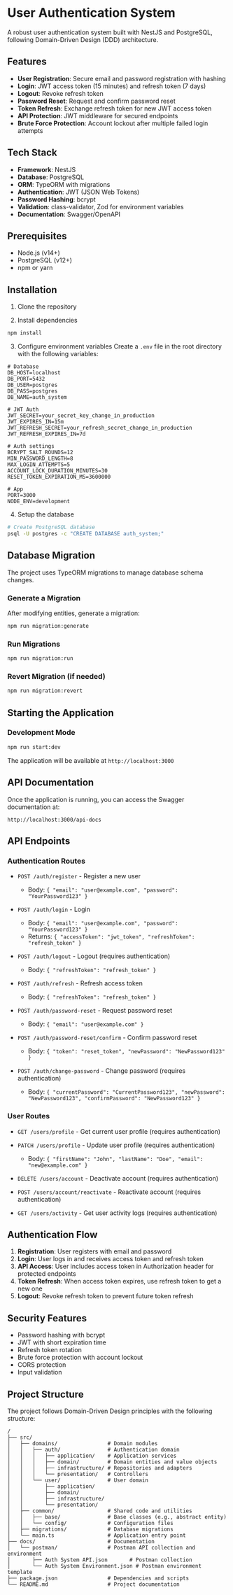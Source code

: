 # User Authentication System

A robust user authentication system built with NestJS and PostgreSQL, following Domain-Driven Design (DDD) architecture.

## Features

- **User Registration**: Secure email and password registration with hashing
- **Login**: JWT access token (15 minutes) and refresh token (7 days)
- **Logout**: Revoke refresh token
- **Password Reset**: Request and confirm password reset
- **Token Refresh**: Exchange refresh token for new JWT access token
- **API Protection**: JWT middleware for secured endpoints
- **Brute Force Protection**: Account lockout after multiple failed login attempts

## Tech Stack

- **Framework**: NestJS
- **Database**: PostgreSQL
- **ORM**: TypeORM with migrations
- **Authentication**: JWT (JSON Web Tokens)
- **Password Hashing**: bcrypt
- **Validation**: class-validator, Zod for environment variables
- **Documentation**: Swagger/OpenAPI

## Prerequisites

- Node.js (v14+)
- PostgreSQL (v12+)
- npm or yarn

## Installation

1. Clone the repository

2. Install dependencies
```bash
npm install
```

3. Configure environment variables
Create a `.env` file in the root directory with the following variables:
```
# Database
DB_HOST=localhost
DB_PORT=5432
DB_USER=postgres
DB_PASS=postgres
DB_NAME=auth_system

# JWT Auth
JWT_SECRET=your_secret_key_change_in_production
JWT_EXPIRES_IN=15m
JWT_REFRESH_SECRET=your_refresh_secret_change_in_production
JWT_REFRESH_EXPIRES_IN=7d

# Auth settings
BCRYPT_SALT_ROUNDS=12
MIN_PASSWORD_LENGTH=8
MAX_LOGIN_ATTEMPTS=5
ACCOUNT_LOCK_DURATION_MINUTES=30
RESET_TOKEN_EXPIRATION_MS=3600000

# App
PORT=3000
NODE_ENV=development
```

4. Setup the database
```bash
# Create PostgreSQL database
psql -U postgres -c "CREATE DATABASE auth_system;"
```

## Database Migration

The project uses TypeORM migrations to manage database schema changes.

### Generate a Migration

After modifying entities, generate a migration:
```bash
npm run migration:generate
```

### Run Migrations
```bash
npm run migration:run     

```

### Revert Migration (if needed)
```bash
npm run migration:revert   
```

## Starting the Application

### Development Mode
```bash
npm run start:dev
```

The application will be available at `http://localhost:3000`

## API Documentation

Once the application is running, you can access the Swagger documentation at:
```
http://localhost:3000/api-docs
```

## API Endpoints

### Authentication Routes

- `POST /auth/register` - Register a new user
  - Body: `{ "email": "user@example.com", "password": "YourPassword123" }`

- `POST /auth/login` - Login
  - Body: `{ "email": "user@example.com", "password": "YourPassword123" }`
  - Returns: `{ "accessToken": "jwt_token", "refreshToken": "refresh_token" }`

- `POST /auth/logout` - Logout (requires authentication)
  - Body: `{ "refreshToken": "refresh_token" }`

- `POST /auth/refresh` - Refresh access token
  - Body: `{ "refreshToken": "refresh_token" }`

- `POST /auth/password-reset` - Request password reset
  - Body: `{ "email": "user@example.com" }`

- `POST /auth/password-reset/confirm` - Confirm password reset
  - Body: `{ "token": "reset_token", "newPassword": "NewPassword123" }`

- `POST /auth/change-password` - Change password (requires authentication)
  - Body: `{ "currentPassword": "CurrentPassword123", "newPassword": "NewPassword123", "confirmPassword": "NewPassword123" }`

### User Routes

- `GET /users/profile` - Get current user profile (requires authentication)

- `PATCH /users/profile` - Update user profile (requires authentication)
  - Body: `{ "firstName": "John", "lastName": "Doe", "email": "new@example.com" }`

- `DELETE /users/account` - Deactivate account (requires authentication)

- `POST /users/account/reactivate` - Reactivate account (requires authentication)

- `GET /users/activity` - Get user activity logs (requires authentication)

## Authentication Flow

1. **Registration**: User registers with email and password
2. **Login**: User logs in and receives access token and refresh token
3. **API Access**: User includes access token in Authorization header for protected endpoints
4. **Token Refresh**: When access token expires, use refresh token to get a new one
5. **Logout**: Revoke refresh token to prevent future token refresh

## Security Features

- Password hashing with bcrypt
- JWT with short expiration time
- Refresh token rotation
- Brute force protection with account lockout
- CORS protection
- Input validation

## Project Structure

The project follows Domain-Driven Design principles with the following structure:

```
/
├── src/
│   ├── domains/                # Domain modules
│   │   ├── auth/               # Authentication domain
│   │   │   ├── application/    # Application services
│   │   │   ├── domain/         # Domain entities and value objects
│   │   │   ├── infrastructure/ # Repositories and adapters
│   │   │   └── presentation/   # Controllers
│   │   └── user/               # User domain
│   │       ├── application/
│   │       ├── domain/
│   │       ├── infrastructure/
│   │       └── presentation/
│   ├── common/                 # Shared code and utilities
│   │   ├── base/               # Base classes (e.g., abstract entity)
│   │   └── config/             # Configuration files
│   ├── migrations/             # Database migrations
│   └── main.ts                 # Application entry point
├── docs/                       # Documentation
│   └── postman/                # Postman API collection and environment
│       ├── Auth System API.json       # Postman collection
│       └── Auth System Environment.json # Postman environment template
├── package.json                # Dependencies and scripts
└── README.md                   # Project documentation
```
